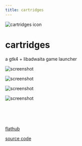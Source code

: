 ```yaml
---
title: cartridges
---
```


![cartridges icon](https://raw.githubusercontent.com/kra-mo/cartridges/main/data/icons/hicolor/scalable/apps/hu.kramo.Cartridges.svg)

# cartridges

a gtk4 + libadwaita game launcher

![screenshot](https://raw.githubusercontent.com/kra-mo/cartridges/main/data/screenshots/1.png)

![screenshot](https://raw.githubusercontent.com/kra-mo/cartridges/main/data/screenshots/2.png)

![screenshot](https://raw.githubusercontent.com/kra-mo/cartridges/main/data/screenshots/3.png)

![screenshot](https://raw.githubusercontent.com/kra-mo/cartridges/main/data/screenshots/4.png)

<br>
<br>
<br>

[flathub](https://flathub.org/apps/hu.kramo.Cartridges)

[source code](https://github.com/kra-mo/cartridges)